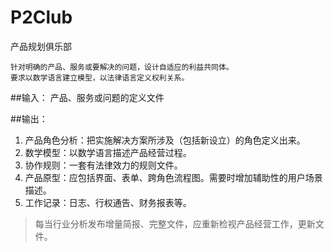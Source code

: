 P2Club
=========

产品规划俱乐部

	针对明确的产品、服务或要解决的问题，设计自适应的利益共同体。
	要求以数学语言建立模型，以法律语言定义权利关系。

##输入：
产品、服务或问题的定义文件

##输出：
1. 产品角色分析：把实施解决方案所涉及（包括新设立）的角色定义出来。
1. 数学模型：以数学语言描述产品经营过程。
1. 协作规则：一套有法律效力的规则文件。
1. 产品原型：应包括界面、表单、跨角色流程图。需要时增加辅助性的用户场景描述。
1. 工作记录：日志、行权通告、财务报表等。

>每当行业分析发布增量简报、完整文件，应重新检视产品经营工作，更新文件。